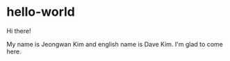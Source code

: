 # hello-world

Hi there!

My name is Jeongwan Kim and english name is Dave Kim.
I'm glad to come here.
